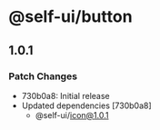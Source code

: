# @self-ui/button

## 1.0.1

### Patch Changes

- 730b0a8: Initial release
- Updated dependencies [730b0a8]
  - @self-ui/icon@1.0.1
